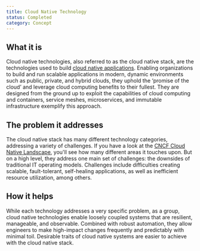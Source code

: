 ```yaml
---
title: Cloud Native Technology
status: Completed
category: Concept
---
```


## What it is

Cloud native technologies, also referred to as the cloud native stack, are the technologies used to build [cloud native applications](/cloud_native_apps/). Enabling organizations to build and run scalable applications in modern, dynamic environments such as public, private, and hybrid clouds, they uphold the ‘promise of the cloud’ and leverage cloud computing benefits to their fullest. They are designed from the ground up to exploit the capabilities of cloud computing and containers, service meshes, microservices, and immutable infrastructure exemplify this approach.

## The problem it addresses 

The cloud native stack has many different technology categories, addressing a variety of challenges. If you have a look at the [CNCF Cloud Native Landscape](https://landscape.cncf.io/), you'll see how many different areas it touches upon. But on a high level, they address one main set of challenges: the downsides of traditional IT operating models. Challenges include difficulties creating scalable, fault-tolerant, self-healing applications, as well as inefficient resource utilization, among others.

## How it helps

While each technology addresses a very specific problem, as a group, cloud native technologies enable loosely coupled systems that are resilient, manageable, and observable. Combined with robust automation, they allow engineers to make high-impact changes frequently and predictably with minimal toil. Desirable traits of cloud native systems are easier to achieve with the cloud native stack.
